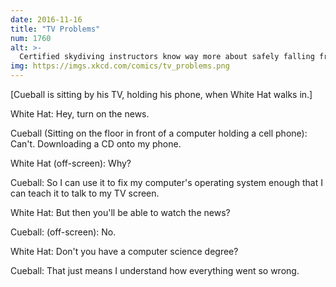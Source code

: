 ```yaml
---
date: 2016-11-16
title: "TV Problems"
num: 1760
alt: >-
  Certified skydiving instructors know way more about safely falling from planes than I do, and are way more likely to die that way.
img: https://imgs.xkcd.com/comics/tv_problems.png
---
```

[Cueball is sitting by his TV, holding his phone, when White Hat walks in.]

White Hat: Hey, turn on the news.

Cueball (Sitting on the floor in front of a computer holding a cell phone): Can't. Downloading a CD onto my phone.

White Hat (off-screen): Why?

Cueball: So I can use it to fix my computer's operating system enough that I can teach it to talk to my TV screen.

White Hat: But then you'll be able to watch the news?

Cueball: (off-screen): No.

White Hat: Don't you have a computer science degree?

Cueball: That just means I understand how everything went so wrong.
